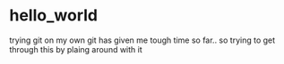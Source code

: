 # hello_world
trying git on my own
git has given me tough time so far.. so trying to get through this by plaing around with it
